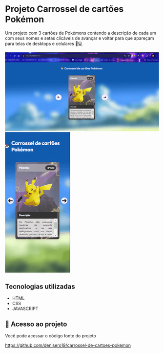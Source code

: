 # Projeto Carrossel de cartões Pokémon

Um projeto com 3 cartões de Pokémons contendo a descrição de cada um com seus nomes e setas clicáveis de avançar e voltar  para que apareçam para telas de desktops e celulares 📲💻

<img src="Desktop.gif" alt="Imagem da tela do desktop">

<img src="Mobile.gif" alt="Imagem da tela do mobile">

## Tecnologias utilizadas
- HTML
- CSS
- JAVASCRIPT

## 📂 Acesso ao projeto

Você pode acessar o código fonte do projeto 

<https://github.com/denisero19/carrossel-de-cartoes-pokemon>